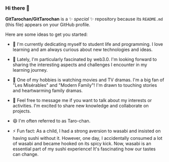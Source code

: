 ### Hi there 👋

**GitTarochan/GitTarochan** is a ✨ _special_ ✨ repository because its `README.md` (this file) appears on your GitHub profile.

Here are some ideas to get you started:

- 🔭 I'm currently dedicating myself to student life and programming. I love learning and am always curious about new technologies and ideas.

- 🌱 Lately, I'm particularly fascinated by web3.0. I'm looking forward to sharing the interesting aspects and challenges I encounter in my learning journey.

- 👯 One of my hobbies is watching movies and TV dramas. I'm a big fan of "Les Misérables" and "Modern Family"! I'm drawn to touching stories and heartwarming family dramas.

- 💬 Feel free to message me if you want to talk about my interests or activities. I'm excited to share new knowledge and collaborate on projects.

- 😄 I'm often referred to as Taro-chan.

- ⚡ Fun fact: As a child, I had a strong aversion to wasabi and insisted on having sushi without it. However, one day, I accidentally consumed a lot of wasabi and became hooked on its spicy kick. Now, wasabi is an essential part of my sushi experience! It's fascinating how our tastes can change.
